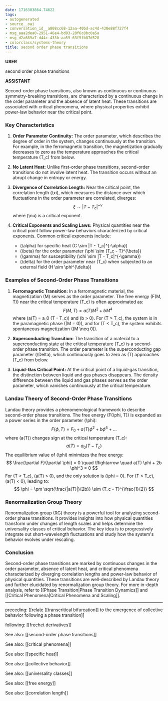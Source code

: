 ```yaml
---
date: 1716303864.74622
tags:
- autogenerated
- source__oai
- conversation_id__a808cc68-12aa-40bd-ac4d-430e88f727f4
- msg_aaa2dea0-2951-46e4-bd03-28f6c8bc0a5a
- msg_d2a689a7-d44c-433b-aa59-63f5fb87d528
- colorclass/systems-theory
title: second order phase transitions
---
```


**USER**

second order phase transitions


**ASSISTANT**

Second-order phase transitions, also known as continuous or continuous-symmetry-breaking transitions, are characterized by a continuous change in the order parameter and the absence of latent heat. These transitions are associated with critical phenomena, where physical properties exhibit power-law behavior near the critical point.

### Key Characteristics

1. **Order Parameter Continuity:**
   The order parameter, which describes the degree of order in the system, changes continuously at the transition. For example, in the ferromagnetic transition, the magnetization gradually decreases to zero as the temperature approaches the critical temperature \(T_c\) from below.

2. **No Latent Heat:**
   Unlike first-order phase transitions, second-order transitions do not involve latent heat. The transition occurs without an abrupt change in entropy or energy.

3. **Divergence of Correlation Length:**
   Near the critical point, the correlation length \(\xi\), which measures the distance over which fluctuations in the order parameter are correlated, diverges:
   $$
   \xi \sim |T - T_c|^{-\nu}
   $$
   where \(\nu\) is a critical exponent.

4. **Critical Exponents and Scaling Laws:**
   Physical quantities near the critical point follow power-law behaviors characterized by critical exponents. Common critical exponents include:
   - \(\alpha\) for specific heat \(C \sim |T - T_c|^{-\alpha}\)
   - \(\beta\) for the order parameter \(\phi \sim (T_c - T)^{\beta}\)
   - \(\gamma\) for susceptibility \(\chi \sim |T - T_c|^{-\gamma}\)
   - \(\delta\) for the order parameter near \(T_c\) when subjected to an external field \(H \sim \phi^{\delta}\)

### Examples of Second-Order Phase Transitions

1. **Ferromagnetic Transition:**
   In a ferromagnetic material, the magnetization \(M\) serves as the order parameter. The free energy \(F(M, T)\) near the critical temperature \(T_c\) is often approximated as:
   $$
   F(M, T) = a(T) M^2 + b M^4
   $$
   where \(a(T) = a_0 (T - T_c)\) and \(b > 0\). For \(T > T_c\), the system is in the paramagnetic phase (\(M = 0\)), and for \(T < T_c\), the system exhibits spontaneous magnetization (\(M \neq 0\)).

2. **Superconducting Transition:**
   The transition of a material to a superconducting state at the critical temperature \(T_c\) is a second-order phase transition. The order parameter is the superconducting gap parameter \(\Delta\), which continuously goes to zero as \(T\) approaches \(T_c\) from below.

3. **Liquid-Gas Critical Point:**
   At the critical point of a liquid-gas transition, the distinction between liquid and gas phases disappears. The density difference between the liquid and gas phases serves as the order parameter, which vanishes continuously at the critical temperature.

### Landau Theory of Second-Order Phase Transitions

Landau theory provides a phenomenological framework to describe second-order phase transitions. The free energy \(F(\phi, T)\) is expanded as a power series in the order parameter \(\phi\):
$$
F(\phi, T) = F_0 + a(T) \phi^2 + b \phi^4 + \ldots
$$
where \(a(T)\) changes sign at the critical temperature \(T_c\):
$$
a(T) = a_0 (T - T_c)
$$
The equilibrium value of \(\phi\) minimizes the free energy:
$$
\frac{\partial F}{\partial \phi} = 0 \quad \Rightarrow \quad a(T) \phi + 2b \phi^3 = 0
$$
For \(T > T_c\), \(a(T) > 0\), and the only solution is \(\phi = 0\). For \(T < T_c\), \(a(T) < 0\), leading to:
$$
\phi = \pm \sqrt{\frac{|a(T)|}{2b}} \sim (T_c - T)^{\frac{1}{2}}
$$

### Renormalization Group Theory

Renormalization group (RG) theory is a powerful tool for analyzing second-order phase transitions. It provides insights into how physical quantities transform under changes of length scales and helps determine the universality classes of critical behavior. The key idea is to progressively integrate out short-wavelength fluctuations and study how the system's behavior evolves under rescaling.

### Conclusion

Second-order phase transitions are marked by continuous changes in the order parameter, absence of latent heat, and critical phenomena characterized by diverging correlation lengths and power-law behavior of physical quantities. These transitions are well-described by Landau theory and further elucidated by renormalization group theory. For more in-depth analysis, refer to [[Phase Transition|Phase Transition Dynamics]] and [[Critical Phenomena|Critical Phenomena and Scaling]].


---

preceding: [[relate [[transcritical bifurcation]] to the emergence of collective behavior following a phase transition]]  


following: [[frechet derivatives]]

See also: [[second-order phase transitions]]


See also: [[critical phenomena]]


See also: [[specific heat]]


See also: [[collective behavior]]


See also: [[universality classes]]


See also: [[free energy]]


See also: [[correlation length]]